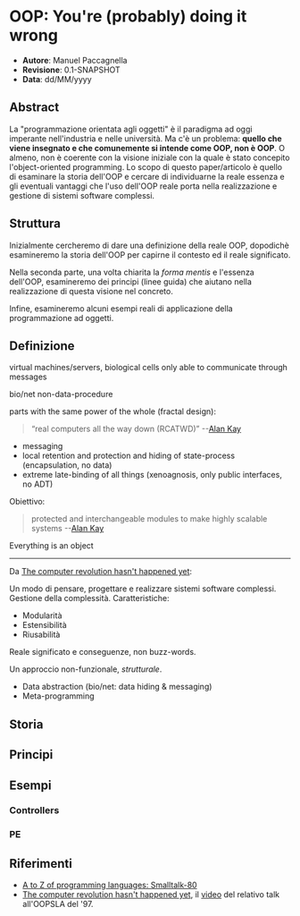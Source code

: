 # OOP: You're (probably) doing it wrong #
- **Autore**: Manuel Paccagnella
- **Revisione**: 0.1-SNAPSHOT
- **Data**: dd/MM/yyyy

## Abstract ##
La "programmazione orientata agli oggetti" è il paradigma ad oggi imperante nell'industria e nelle università. Ma c'è un problema: **quello che viene insegnato e che comunemente si intende come OOP, non è OOP**. O almeno, non è coerente con la visione iniziale con la quale è stato concepito l'object-oriented programming. Lo scopo di questo paper/articolo è quello di esaminare la storia dell'OOP e cercare di individuarne la reale essenza e gli eventuali vantaggi che l'uso dell'OOP reale porta nella realizzazione e gestione di sistemi software complessi.

## Struttura ##
Inizialmente cercheremo di dare una definizione della reale OOP, dopodichè esamineremo la storia dell'OOP per capirne il contesto ed il reale significato. 

Nella seconda parte, una volta chiarita la *forma mentis* e l'essenza dell'OOP, esamineremo dei principi (linee guida) che aiutano nella realizzazione di questa visione nel concreto.

Infine, esamineremo alcuni esempi reali di applicazione della programmazione ad oggetti.

## Definizione ##
virtual machines/servers, biological cells only able to communicate through messages

bio/net non-data-procedure

parts with the same power of the whole (fractal design):

> “real computers all the way down (RCATWD)” --[Alan Kay][kayInterview]

- messaging
- local retention and protection and hiding of state-process (encapsulation, no data)
- extreme late-binding of all things (xenoagnosis, only public interfaces, no ADT)

Obiettivo: 

> protected and interchangeable modules to make highly scalable systems --[Alan Kay][kayInterview]

Everything is an object

----

Da [The computer revolution hasn't happened yet][computerRevolution]:

Un modo di pensare, progettare e realizzare sistemi software complessi. Gestione della complessità. Caratteristiche:

- Modularità
- Estensibilità
- Riusabilità

Reale significato e conseguenze, non buzz-words.

Un approccio non-funzionale, *strutturale*.

- Data abstraction (bio/net: data hiding & messaging)
- Meta-programming

## Storia ##
## Principi ##
## Esempi ##
### Controllers ###
### PE ###
## Riferimenti ##
- [A to Z of programming languages: Smalltalk-80][kayInterview]
- [The computer revolution hasn't happened yet][computerRevolution], il [video](http://video.google.com/videoplay?docid=-2950949730059754521) del relativo talk all'OOPSLA del '97.

[kayInterview]: http://www.computerworld.com.au/article/print/352182/z_programming_languages_smalltalk-80
[computerRevolution]: http://blog.moryton.net/2007/12/computer-revolution-hasnt-happened-yet.html
